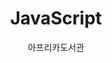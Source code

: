 ---
layout: posts
title: JavaScript
description: 자유로운 함수지향 언어
category: javascript
permalink: /javascript/
author: 아프리카도서관
---